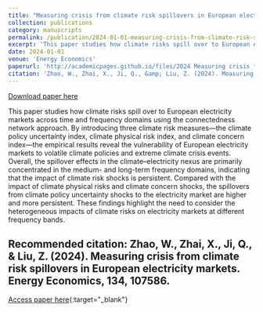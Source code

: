 ```yaml
---
title: "Measuring crisis from climate risk spillovers in European electricity markets"
collection: publications
category: manuscripts
permalink: /publication/2024-01-01-measuring-crisis-from-climate-risk-spillovers-in-european-electricity-markets
excerpt: 'This paper studies how climate risks spill over to European electricity markets across time and frequency domains using the connectedness network approach. By introducing three climate risk measures—the climate policy uncertainty index, climate physical risk index, and climate concern index—the empirical results reveal the vulnerability of European electricity markets to volatile climate policies and extreme climate crisis events. Overall, the spillover effects in the climate–electricity nexus are primarily concentrated in the medium- and long-term frequency domains, indicating that the impact of climate risk shocks is persistent. Compared with the impact of climate physical risks and climate concern shocks, the spillovers from climate policy uncertainty shocks to the electricity market are higher and more persistent. These findings highlight the need to consider the heterogeneous impacts of climate risks on electricity markets at different frequency bands.'
date: 2024-01-01
venue: 'Energy Economics'
paperurl: 'http://academicpages.github.io/files/2024 Measuring crisis from climate risk spillovers in European electricity markets.pdf'
citation: 'Zhao, W., Zhai, X., Ji, Q., &amp; Liu, Z. (2024). Measuring crisis from climate risk spillovers in European electricity markets. Energy Economics, 134, 107586.'
---
```


<a href='http://academicpages.github.io/files/2024 Measuring crisis from climate risk spillovers in European electricity markets.pdf'>Download paper here</a>

This paper studies how climate risks spill over to European electricity markets across time and frequency domains using the connectedness network approach. By introducing three climate risk measures—the climate policy uncertainty index, climate physical risk index, and climate concern index—the empirical results reveal the vulnerability of European electricity markets to volatile climate policies and extreme climate crisis events. Overall, the spillover effects in the climate–electricity nexus are primarily concentrated in the medium- and long-term frequency domains, indicating that the impact of climate risk shocks is persistent. Compared with the impact of climate physical risks and climate concern shocks, the spillovers from climate policy uncertainty shocks to the electricity market are higher and more persistent. These findings highlight the need to consider the heterogeneous impacts of climate risks on electricity markets at different frequency bands.

Recommended citation: Zhao, W., Zhai, X., Ji, Q., & Liu, Z. (2024). Measuring crisis from climate risk spillovers in European electricity markets. Energy Economics, 134, 107586.
---
[Access paper here](https://doi.org/10.1016/j.eneco.2024.107586){:target="_blank"}

